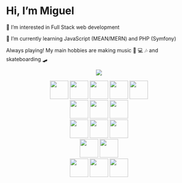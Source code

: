 # Hi, I’m Miguel

👀 I’m interested in Full Stack web development

🌱 I’m currently learning JavaScript (MEAN/MERN) and PHP (Symfony)



Always playing!
My main hobbies are making music 🎸 💻 🎶 and skateboarding 🛹


<p align="center">
  <a href="https://www.linkedin.com/in/hvmiguel/">
    <img src="https://img.shields.io/badge/LinkedIn-blue?style=flat&logo=linkedin&labelColor=blue">
  </a>
</p>

<div align="center">
  <div>
    <span><img src="https://brandeps.com/logo-download/H/HTML-5-logo-vector-01.svg" width="50"></span>
    <span><img src="https://brandeps.com/logo-download/C/CSS-3-logo-vector-01.svg" width="50"></span>
    <span><img src="https://brandeps.com/icon-download/S/Sass-icon-vector-04.svg" width="50"></span>
    <span><img src="https://brandeps.com/logo-download/J/JavaScript-logo-vector-01.svg" width="50"></span>
    <span><img src="https://brandeps.com/logo-download/P/PHP-logo-vector-01.svg" width="50"></span>
  </div>

  <div>
    <span><img src="https://brandeps.com/logo-download/R/React-logo-vector-01.svg" width="50"></span>
    <span><img src="https://brandeps.com/logo-download/R/Redux-logo-vector-01.svg" width="50"></span>
    <span><img src="https://brandeps.com/icon-download/A/Angular-icon-vector-04.svg" width="50"></span>
  </div>

  <div>
    <span><img src="https://brandeps.com/logo-download/N/Node-JS-logo-vector-01.svg" width="50"></span>
    <span><img src="https://brandeps.com/icon-download/E/Express-icon-vector-01.svg" width="50"></span>
    <span><img src="https://brandeps.com/icon-download/S/Symfony-icon-vector-03.svg" width="50"></span>
  </div>

  <div>
    <span><img src="https://brandeps.com/icon-download/M/Mongodb-icon-vector-03.svg" width="50"></span>
    <span><img src="https://brandeps.com/logo-download/M/MySQL-logo-vector-01.svg" width="50"></span>
  </div>

  <div>
    <span><img src="https://brandeps.com/icon-download/D/Docker-icon-vector-03.svg" width="50"></span>
    <span><img src="https://brandeps.com/icon-download/W/Webpack-icon-vector-02.svg" width="50"></span>
    <span><img src="https://brandeps.com/icon-download/B/Bootstrap-icon-vector-07.svg" width="50"></span>
  </div>
</div>


<!---
miguel-hv/miguel-hv is a ✨ special ✨ repository because its `README.md` (this file) appears on your GitHub profile.
You can click the Preview link to take a look at your changes.
--->
